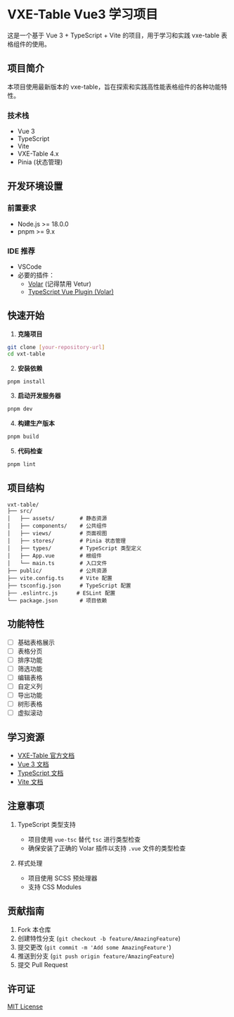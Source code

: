 # VXE-Table Vue3 学习项目

这是一个基于 Vue 3 + TypeScript + Vite 的项目，用于学习和实践 vxe-table 表格组件的使用。

## 项目简介

本项目使用最新版本的 vxe-table，旨在探索和实践高性能表格组件的各种功能特性。

### 技术栈

- Vue 3
- TypeScript
- Vite
- VXE-Table 4.x
- Pinia (状态管理)

## 开发环境设置

### 前置要求

- Node.js >= 18.0.0
- pnpm >= 9.x

### IDE 推荐

- VSCode
- 必要的插件：
  - [Volar](https://marketplace.visualstudio.com/items?itemName=Vue.volar) (记得禁用 Vetur)
  - [TypeScript Vue Plugin (Volar)](https://marketplace.visualstudio.com/items?itemName=Vue.vscode-typescript-vue-plugin)

## 快速开始

1. **克隆项目**

```bash
git clone [your-repository-url]
cd vxt-table
```

2. **安装依赖**

```bash
pnpm install
```

3. **启动开发服务器**

```bash
pnpm dev
```

4. **构建生产版本**

```bash
pnpm build
```

5. **代码检查**

```bash
pnpm lint
```

## 项目结构

```
vxt-table/
├── src/
│   ├── assets/        # 静态资源
│   ├── components/    # 公共组件
│   ├── views/         # 页面视图
│   ├── stores/        # Pinia 状态管理
│   ├── types/         # TypeScript 类型定义
│   ├── App.vue        # 根组件
│   └── main.ts        # 入口文件
├── public/            # 公共资源
├── vite.config.ts     # Vite 配置
├── tsconfig.json      # TypeScript 配置
├── .eslintrc.js      # ESLint 配置
└── package.json       # 项目依赖
```

## 功能特性

- [ ] 基础表格展示
- [ ] 表格分页
- [ ] 排序功能
- [ ] 筛选功能
- [ ] 编辑表格
- [ ] 自定义列
- [ ] 导出功能
- [ ] 树形表格
- [ ] 虚拟滚动

## 学习资源

- [VXE-Table 官方文档](https://vxetable.cn/)
- [Vue 3 文档](https://cn.vuejs.org/)
- [TypeScript 文档](https://www.typescriptlang.org/)
- [Vite 文档](https://cn.vitejs.dev/)

## 注意事项

1. TypeScript 类型支持

   - 项目使用 `vue-tsc` 替代 `tsc` 进行类型检查
   - 确保安装了正确的 Volar 插件以支持 `.vue` 文件的类型检查

2. 样式处理
   - 项目使用 SCSS 预处理器
   - 支持 CSS Modules

## 贡献指南

1. Fork 本仓库
2. 创建特性分支 (`git checkout -b feature/AmazingFeature`)
3. 提交更改 (`git commit -m 'Add some AmazingFeature'`)
4. 推送到分支 (`git push origin feature/AmazingFeature`)
5. 提交 Pull Request

## 许可证

[MIT License](LICENSE)
